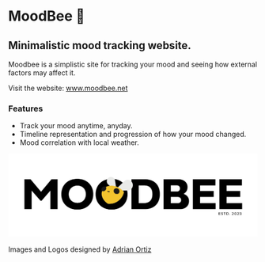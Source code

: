 # MoodBee 🐝

## Minimalistic mood tracking website. 

Moodbee is a simplistic site for tracking your mood and seeing how external factors may affect it.

Visit the website: www.moodbee.net

### Features
* Track your mood anytime, anyday.
* Timeline representation and progression of how your mood changed.
* Mood correlation with local weather.


![moodbee](/static/Moodbee_Logo_2-02.png)

Images and Logos designed by [Adrian Ortiz](https://www.linkedin.com/in/adrian-ortiz-a00a75235/)

